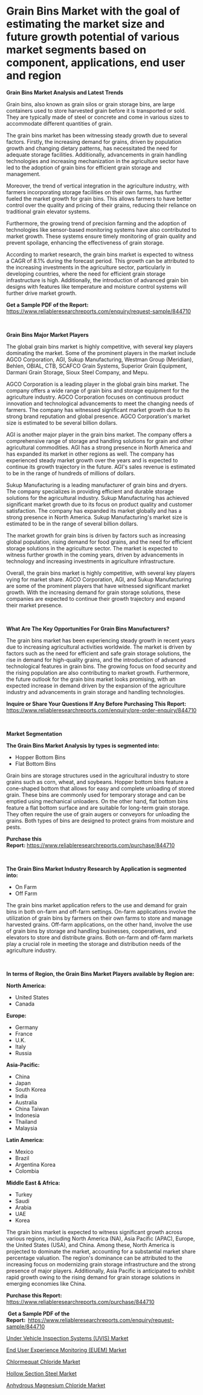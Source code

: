 <p><h1>Grain Bins Market with the goal of estimating the market size and future growth potential of various market segments based on component, applications, end user and region</h1></p><p><strong>Grain Bins Market Analysis and Latest Trends</strong></p>
<p><p>Grain bins, also known as grain silos or grain storage bins, are large containers used to store harvested grain before it is transported or sold. They are typically made of steel or concrete and come in various sizes to accommodate different quantities of grain.</p><p>The grain bins market has been witnessing steady growth due to several factors. Firstly, the increasing demand for grains, driven by population growth and changing dietary patterns, has necessitated the need for adequate storage facilities. Additionally, advancements in grain handling technologies and increasing mechanization in the agriculture sector have led to the adoption of grain bins for efficient grain storage and management.</p><p>Moreover, the trend of vertical integration in the agriculture industry, with farmers incorporating storage facilities on their own farms, has further fueled the market growth for grain bins. This allows farmers to have better control over the quality and pricing of their grains, reducing their reliance on traditional grain elevator systems.</p><p>Furthermore, the growing trend of precision farming and the adoption of technologies like sensor-based monitoring systems have also contributed to market growth. These systems ensure timely monitoring of grain quality and prevent spoilage, enhancing the effectiveness of grain storage.</p><p>According to market research, the grain bins market is expected to witness a CAGR of 8.1% during the forecast period. This growth can be attributed to the increasing investments in the agriculture sector, particularly in developing countries, where the need for efficient grain storage infrastructure is high. Additionally, the introduction of advanced grain bin designs with features like temperature and moisture control systems will further drive market growth.</p></p>
<p><strong>Get a Sample PDF of the Report:&nbsp;</strong> <a href="https://www.reliableresearchreports.com/enquiry/request-sample/844710">https://www.reliableresearchreports.com/enquiry/request-sample/844710</a></p>
<p>&nbsp;</p>
<p><strong>Grain Bins Major Market Players</strong></p>
<p><p>The global grain bins market is highly competitive, with several key players dominating the market. Some of the prominent players in the market include AGCO Corporation, AGI, Sukup Manufacturing, Westman Group (Meridian), Behlen, OBIAL, CTB, SCAFCO Grain Systems, Superior Grain Equipment, Darmani Grain Storage, Sioux Steel Company, and Mepu.</p><p>AGCO Corporation is a leading player in the global grain bins market. The company offers a wide range of grain bins and storage equipment for the agriculture industry. AGCO Corporation focuses on continuous product innovation and technological advancements to meet the changing needs of farmers. The company has witnessed significant market growth due to its strong brand reputation and global presence. AGCO Corporation's market size is estimated to be several billion dollars.</p><p>AGI is another major player in the grain bins market. The company offers a comprehensive range of storage and handling solutions for grain and other agricultural commodities. AGI has a strong presence in North America and has expanded its market in other regions as well. The company has experienced steady market growth over the years and is expected to continue its growth trajectory in the future. AGI's sales revenue is estimated to be in the range of hundreds of millions of dollars.</p><p>Sukup Manufacturing is a leading manufacturer of grain bins and dryers. The company specializes in providing efficient and durable storage solutions for the agricultural industry. Sukup Manufacturing has achieved significant market growth due to its focus on product quality and customer satisfaction. The company has expanded its market globally and has a strong presence in North America. Sukup Manufacturing's market size is estimated to be in the range of several billion dollars.</p><p>The market growth for grain bins is driven by factors such as increasing global population, rising demand for food grains, and the need for efficient storage solutions in the agriculture sector. The market is expected to witness further growth in the coming years, driven by advancements in technology and increasing investments in agriculture infrastructure.</p><p>Overall, the grain bins market is highly competitive, with several key players vying for market share. AGCO Corporation, AGI, and Sukup Manufacturing are some of the prominent players that have witnessed significant market growth. With the increasing demand for grain storage solutions, these companies are expected to continue their growth trajectory and expand their market presence.</p></p>
<p>&nbsp;</p>
<p><strong>What Are The Key Opportunities For Grain Bins Manufacturers?</strong></p>
<p><p>The grain bins market has been experiencing steady growth in recent years due to increasing agricultural activities worldwide. The market is driven by factors such as the need for efficient and safe grain storage solutions, the rise in demand for high-quality grains, and the introduction of advanced technological features in grain bins. The growing focus on food security and the rising population are also contributing to market growth. Furthermore, the future outlook for the grain bins market looks promising, with an expected increase in demand driven by the expansion of the agriculture industry and advancements in grain storage and handling technologies.</p></p>
<p><strong>Inquire or Share Your Questions If Any Before Purchasing This Report:</strong> <a href="https://www.reliableresearchreports.com/enquiry/pre-order-enquiry/844710">https://www.reliableresearchreports.com/enquiry/pre-order-enquiry/844710</a></p>
<p>&nbsp;</p>
<p><strong>Market Segmentation</strong></p>
<p><strong>The Grain Bins Market Analysis by types is segmented into:</strong></p>
<p><ul><li>Hopper Bottom Bins</li><li>Flat Bottom Bins</li></ul></p>
<p><p>Grain bins are storage structures used in the agricultural industry to store grains such as corn, wheat, and soybeans. Hopper bottom bins feature a cone-shaped bottom that allows for easy and complete unloading of stored grain. These bins are commonly used for temporary storage and can be emptied using mechanical unloaders. On the other hand, flat bottom bins feature a flat bottom surface and are suitable for long-term grain storage. They often require the use of grain augers or conveyors for unloading the grains. Both types of bins are designed to protect grains from moisture and pests.</p></p>
<p><strong>Purchase this Report:&nbsp;</strong><a href="https://www.reliableresearchreports.com/purchase/844710">https://www.reliableresearchreports.com/purchase/844710</a></p>
<p>&nbsp;</p>
<p><strong>The Grain Bins Market Industry Research by Application is segmented into:</strong></p>
<p><ul><li>On Farm</li><li>Off Farm</li></ul></p>
<p><p>The grain bins market application refers to the use and demand for grain bins in both on-farm and off-farm settings. On-farm applications involve the utilization of grain bins by farmers on their own farms to store and manage harvested grains. Off-farm applications, on the other hand, involve the use of grain bins by storage and handling businesses, cooperatives, and elevators to store and distribute grains. Both on-farm and off-farm markets play a crucial role in meeting the storage and distribution needs of the agriculture industry.</p></p>
<p>&nbsp;</p>
<p><strong>In terms of Region, the Grain Bins Market Players available by Region are:</strong></p>
<p>
    <p> <strong> North America: </strong>
        <ul>
            <li>United States</li>
            <li>Canada</li>
        </ul>
        </p> 
    <p> <strong> Europe: </strong>
        <ul>
            <li>Germany</li>
            <li>France</li>
            <li>U.K.</li>
            <li>Italy</li>
            <li>Russia</li>
        </ul>
        </p> 
    <p> <strong> Asia-Pacific: </strong>
        <ul>
            <li>China</li>
            <li>Japan</li>
            <li>South Korea</li>
            <li>India</li>
            <li>Australia</li>
            <li>China Taiwan</li>
            <li>Indonesia</li>
            <li>Thailand</li>
            <li>Malaysia</li>
        </ul>
        </p> 
    <p> <strong> Latin America: </strong>
        <ul>
            <li>Mexico</li>
            <li>Brazil</li>
            <li>Argentina Korea</li>
            <li>Colombia</li>
        </ul>
        </p> 
    <p> <strong> Middle East & Africa: </strong>
        <ul>
            <li>Turkey</li>
            <li>Saudi</li>
            <li>Arabia</li>
            <li>UAE</li>
            <li>Korea</li>
        </ul>
    </p>
    </p>
<p><p>The grain bins market is expected to witness significant growth across various regions, including North America (NA), Asia Pacific (APAC), Europe, the United States (USA), and China. Among these, North America is projected to dominate the market, accounting for a substantial market share percentage valuation. The region's dominance can be attributed to the increasing focus on modernizing grain storage infrastructure and the strong presence of major players. Additionally, Asia Pacific is anticipated to exhibit rapid growth owing to the rising demand for grain storage solutions in emerging economies like China.</p></p>
<p><strong>Purchase this Report: </strong><a href="https://www.reliableresearchreports.com/purchase/844710">https://www.reliableresearchreports.com/purchase/844710</a></p>
<p>&nbsp;<strong>Get a Sample PDF of the Report:&nbsp;&nbsp;</strong><a href="https://www.reliableresearchreports.com/enquiry/request-sample/844710">https://www.reliableresearchreports.com/enquiry/request-sample/844710</a></p>
<p><strong></strong></p>
<p><p><a href="https://github.com/irfadac/Market-Research-Report-List-1/blob/main/under-vehicle-inspection-systems-uvis-market.md">Under Vehicle Inspection Systems (UVIS) Market</a></p><p><a href="https://github.com/juniordelafrance/Market-Research-Report-List-1/blob/main/end-user-experience-monitoring-euem-market.md">End User Experience Monitoring (EUEM) Market</a></p><p><a href="https://medium.com/@itzelheller546/chlormequat-chloride-nbsp-market-focuses-on-market-share-size-and-projected-forecast-till-2031-354cff434347">Chlormequat Chloride Market</a></p><p><a href="https://medium.com/@itzelheller546/hollow-section-steel-market-size-and-market-trends-complete-industry-overview-2024-to-2031-6b9471144ce0">Hollow Section Steel Market</a></p><p><a href="https://medium.com/@itzelheller546/anhydrous-magnesium-chloride-market-research-report-its-history-and-forecast-2024-to-2031-754a06629e16">Anhydrous Magnesium Chloride Market</a></p></p>